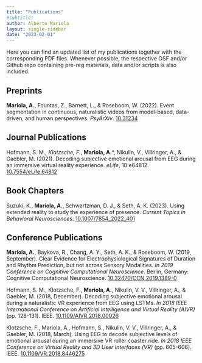 ```yaml
---
title: "Publications"
#subtitle:
author: Alberto Mariola
layout: single-sidebar
date: "2023-02-01"
---
```


Here you can find an updated list of my publications together with the corresponding PDF files. Whenever possible, the respective OSF and/or Github repo containing pre-reg materials, data and/or scripts is also included.


## Preprints

**Mariola, A.**, Fountas, Z., Barnett, L., & Roseboom, W. (2022). Event segmentation in continuous, naturalistic videos from model-based, data-driven, and human perspectives. _PsyArXiv_. [10.31234](https://doi.org/10.31234/osf.io/t6fkg) [<i class="fa-solid fa-file-pdf"></i>](pdf/mariola_evseg_2021.pdf)
[<i class="ai ai-osf"></i>](https://osf.io/pr49b/)



## Journal Publications

Hofmann, S. M.*, Klotzsche, F.*, **Mariola, A.***, Nikulin, V., Villringer, A., & Gaebler, M. (2021). Decoding subjective emotional arousal from EEG during an immersive virtual reality experience. _eLife_, 10:e64812. [10.7554/eLife.64812](https://doi.org/10.7554/eLife.64812) [<i class="fa-solid fa-file-pdf"></i>](pdf/hofmann_klotzsche_mariola_elife_2021.pdf)
[<i class="fa-brands fa-github"></i>](https://github.com/NeVRo-study/NeVRo)

## Book Chapters 

Suzuki, K., **Mariola, A.**, Schwartzman, D. J., & Seth, A. K. (2023). Using extended reality to study the experience of presence. _Current Topics in Behavioral Neurosciences_. [10.1007/7854_2022_401](https://link.springer.com/chapter/10.1007/7854_2022_401) [<i class="fa-solid fa-file-pdf"></i>](pdf/suzuki_ctbn_2023.pdf)


## Conference Publications

**Mariola, A.**, Baykova, R., Chang, A. Y., Seth, A. K., & Roseboom, W. (2019, September). Clear Evidence for Electrophysiological Signatures of Duration and Rhythm Prediction, but not across Sensory Modalities. _In 2019 Conference on Cognitive Computational Neuroscience_. Berlin, Germany: Cognitive Computational Neuroscience. [10.32470/CCN.2019.1389-0](https://2019.ccneuro.org/Papers/ViewPapers.asp?PaperNum=1389) [<i class="fa-solid fa-file-pdf"></i>](pdf/mariola_ccn_2019.pdf)

Hofmann, S. M., Klotzsche, F., **Mariola, A.**, Nikulin, V. V., Villringer, A., & Gaebler, M. (2018, December). Decoding subjective emotional arousal during a naturalistic VR experience from EEG using LSTMs. _In 2018 IEEE International Conference on Artificial Intelligence and Virtual Reality (AIVR)_ (pp. 128-131). IEEE. [10.1109/AIVR.2018.00026](https://ieeexplore.ieee.org/abstract/document/8613645) [<i class="fa-solid fa-file-pdf"></i>](pdf/hofmann_aivr_2018.pdf)

Klotzsche, F., Mariola, A., Hofmann, S., Nikulin, V. V., Villringer, A., & Gaebler, M. (2018, March). Using EEG to decode subjective levels of emotional arousal during an immersive VR roller coaster ride. _In 2018 IEEE Conference on Virtual Reality and 3D User Interfaces (VR)_ (pp. 605-606). IEEE. [10.1109/VR.2018.8446275](https://ieeexplore.ieee.org/abstract/document/8446275) [<i class="fa-solid fa-file-pdf"></i>](pdf/klotzsche_vr_2018.pdf)
